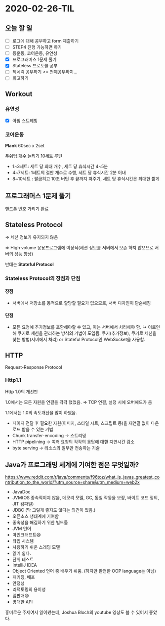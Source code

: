 # 2020-02-26-TIL

## 오늘 할 일

- [ ] 로그에 대해 공부하고 form 제출하기
- [ ] STEP4 진행 가능하면 하기
- [ ] 등운동, 코어운동, 유연성
- [x] 프로그래머스 1문제 풀기
- [x] Stateless 프로토콜 공부
- [ ] 제네릭 공부하기 <= 언제공부하지...
- [ ] 회고하기

## Workout

### 유연성

- [x] 아침 스트레칭 

### 코어운동

**Plank** 60sec x 2set

[푸쉬업 개수 늘리기 10세트 루틴](https://www.youtube.com/watch?v=Ck-amAgGM00)

- 1~3세트: 세트 당 최대 개수, 세트 당 휴식시간 4~5분
- 4~7세트: 1세트의 절반 개수로 수행, 세트 당 휴식시간 2분 이내
- 8~10세트 : 팔굽히고 10초 버틴 후 끝까지 펴주기, 세트 당 휴식시간은 최대한 짧게

## 프로그래머스 1문제 풀기

핸드폰 번호 가리기 완료

## Stateless Protocol

⇒ 세션 정보가 유지되지 않음

⇒ High volume 응용프로그램에 이상적(세션 정보를 서버에서 보존 하지 않으므로 서버의 성능 향상)

반대는 **Stateful Protocol**

### Stateless Protocol의 장점과 단점

#### 장점

- 서버에서 저장소를 동적으로 할당할 필요가 없으므로, 서버 디자인이 단순해짐

#### 단점

- 모든 요청에 추가정보를 포함해야할 수 있고, 이는 서버에서 처리해야 함.
  ↳  이로인해 쿠키로 세션을 관리하는 방식의 기법이 도입됨.
  쿠키(추가정보), 쿠키로 세션을 찾는 방법(서버에서 처리)
  or Stateful Protocol인 WebSocket을 사용함.

## HTTP

Request-Response Protocol

### Http1.1

Http 1.0의 개선판

1.0에서는 모든 자원을 연결을 각각 했었음. ⇒ TCP 연결, 설정 시에 오버헤드가 큼

1.1에서는 1.0의 속도개선을 많이 하였음.

- 페이지 전달 후 필요한 자원(이미지, 스타일 시트, 스크립트 등)을 재연결 없이 다운로드 받을 수 있는 기법
- Chunk transfer-encoding → 스트리밍
- HTTP pipelining → 여러 요청의 각각의 응답에 대핸 지연시간 감소
- byte serving → 리소스의 일부만 전송하는 기술

## Java가 프로그래밍 세계에 기여한 점은 무엇일까?

https://www.reddit.com/r/java/comments/f96toz/what_is_javas_greatest_contribution_to_the_world/?utm_source=share&utm_medium=web2x

- JavaDoc
- JVM(OS 종속적이지 않음, 메모리 모델, GC, 동일 작동을 보장, 바이트 코드 정의, JIT 컴파일)
- JDBC (막 그렇게 좋지도 않다는 의견이 있음.)
- 오픈소스 생태계에 기여함
- 종속성을 해결하기 위한 빌드툴
- JVM 언어
- 마인크래프트😆
- 타입 시스템
- 사용하기 쉬운 스레딩 모델
- 읽기 쉽다.
- 단위 테스트
- IntelliJ IDEA
- Object Oriented 언어 중 배우기 쉬움. (하지만 완전한 OOP language는 아님)
- 패키징, 배포
- 안정성
- 리팩토링의 용이성
- 램판매😅
- 방대한 API

흥미로운 주제여서 읽어봤는데, Joshua Bloch의 youtube 영상도 볼 수 있어서 좋았다.
